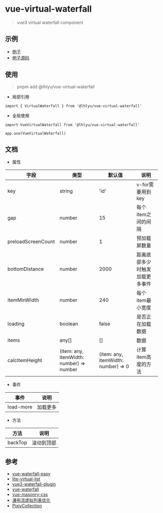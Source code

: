 # vue-virtual-waterfall

> vue3 virtual waterfall component

## 示例

- [例子](https://vue-virtual-waterfall.vercel.app/)
- [例子源码](./example)

## 使用

> pnpm add @lhlyu/vue-virtual-waterfall

- 局部引用

```vue
import { VirtualWaterfall } from '@lhlyu/vue-virtual-waterfall'
```

- 全局使用

```vue
import VueVirtualWaterfall from '@lhlyu/vue-virtual-waterfall'

app.use(VueVirtualWaterfall)
```

## 文档

- 属性

| 字段                 | 类型                                    | 默认值                                 | 说明              |
|--------------------|-----------------------------------------|-------------------------------------|-----------------|
| key                | string                                  | 'id'                                | v-for需要用到key    |
| gap                | number                                  | 15                                  | 每个item之间的间隔     |
| preloadScreenCount | number                                  | 1                                   | 预加载屏数量          |
| bottomDistance     | number                                  | 2000                                | 距离底部多少时触发加载更多事件 |
| itemMinWidth       | number                                  | 240                                 | 每个item最小宽度      |
| loading            | boolean                                 | false                               | 是否正在加载数据        |
| items              | any[]                                   | []                                  | 数据              |
| calcItemHeight     | (item: any, itemWidth: number) => number | (item: any, itemWidth: number) => 0 | 计算item高度的方法     |

- 事件

| 事件  | 说明   |
|-----|------|
| load-more | 加载更多 |

- 方法

| 方法        | 说明    |
|-----------|-------|
| backTop | 滚动到顶部 |


## 参考

- [vue-waterfall-easy](https://github.com/lfyfly/vue-waterfall-easy)
- [lite-virtual-list](https://github.com/wensiyuanseven/lite-virtual-list)
- [vue3-waterfall-plugin](https://github.com/heikaimu/vue3-waterfall-plugin)
- [vue-waterfall](https://github.com/MopTym/vue-waterfall)
- [vue-masonry-css](https://github.com/paulcollett/vue-masonry-css)
- [瀑布流虚拟列表优化](https://juejin.cn/post/7166071557284954142)
- [PixivCollection](https://github.com/orilights/PixivCollection)